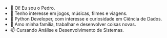 - 👋 Oi! Eu sou o Pedro.
- 👀 Tenho interesse em jogos, músicas, filmes e viagens.
- 🌱 Python Developer, com interesse e curiosidade em Ciência de Dados.
- 💞️ Amo minha família, trabalhar e desenvolver coisas novas.
- 📫 Cursando Análise e Desenvolvimento de Sistemas.

